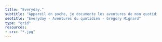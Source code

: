 ```yaml
---
title: "Everyday."
subtitle: "Appareil en poche, je documente les aventures de mon quotidien."
seotitle: "Everyday - Aventures du quotidien - Grégory Mignard"
type: "grid"
resources:
- src: "*.jpg"
---
```

